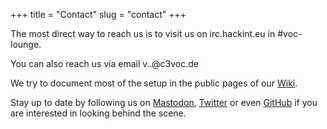 +++
title = "Contact"
slug = "contact"
+++

The most direct way to reach us is to visit us on irc.hackint.eu in #voc-lounge.

You can also reach us via email v..\@c3voc.de

We try to document most of the setup in the public pages of our [Wiki](https://c3voc.de/wiki/).

Stay up to date by following us on [Mastodon](https://chaos.social/@c3voc), [Twitter](https://twitter.com/c3voc) or even [GitHub](https://github.com/voc) if you are interested in looking behind the scene.

